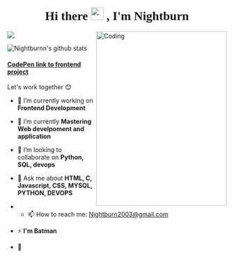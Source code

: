 <h1 style="font-family:script;" align="center"> Hi there <img src="https://github.com/TheDudeThatCode/TheDudeThatCode/blob/master/Assets/Hi.gif" width="29px">
, I'm Nightburn</h1>
<img align="right" alt="Coding" width="300" height="400" src="https://media.tenor.com/AlUkiGkR2j8AAAAM/new-game-ahagon-umiko-programming.gif">

<p><img align="center" src="https://github-readme-stats.vercel.app/api/top-langs/?username=Nightburnn&layout=compact&theme=dark&hide_border=false" /></p>
<p><img align="center" src="https://github-readme-stats.vercel.app/api?username=Nightburnn&show_icons=true&include_all_commits=true&count_private=true&layout=compact&theme=dark&hide_border=false&border_radius=2&hide=contribs" alt="Nightburnn's github stats" /></p>


#### [CodePen link to frontend project](https://codepen.io/nightburnn)

<p>Let's work together 😊</p>



- 🔭 I’m currently working on **Frontend Development**

- 🌱 I’m currently  **Mastering Web develpoment and application**

- 👯 I’m looking to collaborate on **Python, SQL, devops**

- 💬 Ask me about **HTML, C, Javascript, CSS, MYSQL, PYTHON, DEVOPS**

- - 📫 How to reach me: Nightburn2003@gmail.com

- ⚡ **I'm Batman**

- 🤔  

</p>
